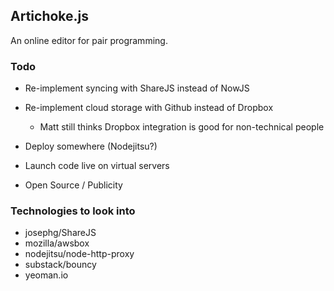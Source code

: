 ## Artichoke.js

An online editor for pair programming.


### Todo

- Re-implement syncing with ShareJS instead of NowJS

- Re-implement cloud storage with Github instead of Dropbox

  - Matt still thinks Dropbox integration is good for non-technical people

- Deploy somewhere (Nodejitsu?)

- Launch code live on virtual servers

- Open Source / Publicity


### Technologies to look into

* josephg/ShareJS
* mozilla/awsbox
* nodejitsu/node-http-proxy
* substack/bouncy
* yeoman.io